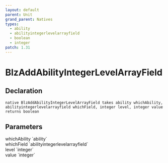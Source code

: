 ```yaml
---
layout: default
parent: Unit
grand_parent: Natives
types:
  - ability
  - abilityintegerlevelarrayfield
  - boolean
  - integer
patch: 1.31
---
```


# BlzAddAbilityIntegerLevelArrayField

## Declaration

```
native BlzAddAbilityIntegerLevelArrayField takes ability whichAbility, abilityintegerlevelarrayfield whichField, integer level, integer value returns boolean
```

## Parameters
<dl>
  <dt>whichAbility `ability`</dt>
  <dd></dd>

  <dt>whichField `abilityintegerlevelarrayfield`</dt>
  <dd></dd>

  <dt>level `integer`</dt>
  <dd></dd>

  <dt>value `integer`</dt>
  <dd></dd>
</dl>
